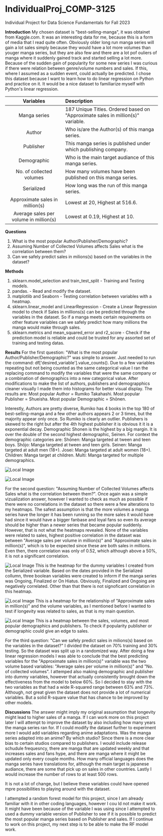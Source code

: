 # IndividualProj_COMP-3125
Individual Project for Data Science Fundamentals for Fall 2023

**Introduction**
  My chosen dataset is "best-selling-manga", it was obtainet from Kaggle.com. It was an interesting data for me, because this is a form of media that I read quite often. Obviously older long run manga series will gain a lot sales simply because they would have a lot more volumes than youger manga series, but they are also few and there are a lot pof ouliers of manga where it suddenly gained track and started selling a lot more. Because of the sudden gain of popularity for some new series I was curious if there were relation between genre/volume numbers and sales. If this, where I assumed as a sudden event, could actually be predicted. I chose this dataset because I want to learn how to do linear regression on Python and practice on it. It would be a nice dataset to familiarize myself with Python's linear regression.

| Variables | Description |
|:----: | :--- |
|Manga series | 187 Unique Titles. Ordered based on "Approximate sales in million(s)" variable. |
|Author | Who is/are the Author(s) of this manga series.|
|Publisher | This manga series is published under which publishing company.|
|Demographic | Who is the main target audiance of this manga series. |
|No. of collected volumes | How many volumes have been published on this manga series. |
|Serialized | How long was the run of this manga series. |
| Approximate sales in million(s) | Lowest at 20, Highest at 516.6. |
| Average sales per volume in million(s) | Lowest at 0.19, Highest at 10. |

**Questions**
1. What is the most popular Author/Publisher/Demographic?
2. Assuming Number of Collected Volumes affects Sales what is the correlation between them?
3. Can we safely predict sales in milions(s) based on the variables in the dataset?

**Methods**
1. sklearn.model_selection and train_test_split - Training and Testing models.
2. pandas. - Read and modify the dataset.
3. matplotlib and Seaborn - Testing correlation between variables with a heatmap.
4. sklearn.linear_model and LinearRegression - Create a Linear Regression model to check if Sales in millions(s) can be predicted through the variables in the dataset. So if a manga meets certain requirements on other feature variables can we safely predict how many millions the manga would make through sales. 
5. sklearn.metrics and mean_squared_error and r2_score - Check if the prediction model is reliable and could be trusted for any assorted set of training and testing datas. 

**Results**
For the first question: "What is the most popular Author/Publisher/Demographic?" was simple to answer. Just needed to run the command: df['desired_variable'].value_counts(). Due to a few variables repeating but not being counted as the same categorical value I ran the replacing command to modify the variables that were the same company or a combination of demographics into a new categorical value. 
After modifications to make the list of authors, publishers and demograpphics cleaner visually I made them into histograms for better visual display.
The results are:
Most popular Author = Rumiko Takahashi.
Most popular Publisher = Shueisha.
Most popular Demographic = Shōnen. 

Interestly, Authors are pretty diverse, Rumiko has 4 books in the top 180 of best-selling-manga and a few other authors appears 2 or 3 times, but the majority appear only once. So Rumiko is clearly an outlier. 
Publishers is skewed to the right but after the 4th highest publisher it is obvious it it is a exponential decay.
Demographic Shonen is the highest by a big margin. It is over the double of the second highest demographic, Seinen.
For context the demographic categories are:
Shōnen: Manga targeted at tween and teen boys.
Shōjo: Manga targeted at tween and teen girls.
Seinen: Manga targeted at adult men (18+).
Josei: Manga targeted at adult women (18+).
Children: Manga target at children.
Multi: Manga targeted for multiple demographics.

![Local Image](graphs/improvedpublisherhist.png)

![Local Image](graphs/improveddemographichist.png)

For the second question: "Assuming Number of Collected Volumes affects Sales what is the correlation between them?". Once again was a simple vizualization answer, however I wanted to check as much as possible if there were no correlations in the dataset so there were a few alterations to my heatmaps. The safest assumption is that the more volumes a manga series have the longer it has been running so the more sales it would have had since it would have a bigger fanbase and loyal fans so even its average should be higher than a newer series that became popular suddenly.
However, that is not what the heatmaps revealed. None of the variables were related to sales, highest positive correlation in the dataset was between "Average sales per volume in million(s)" and "Approximate sales in million(s)", which is to be expected since these are both sales in millions. Even then, there correlation was only of 0.52, which although above a 50%, it is not a significant correlation. 

![Local Image](graphs/dummiesheatmap.png)
This is the heatmap for the dummy variables I created from the Serialized variable. Based on the dates provided in the Serialized collumn, three boolean variables were created to inform if the manga series was Ongoing, Finalized or On Hiatus. 
Obviously, Finalized and Ongoing are negatively correlated. Other than that there is not signoficant correlation in this heatmap.

![Local Image](graphs/volumesheatmap.png)
This is a heatmap for the relationship of "Approximate sales in million(s)" and the volume variables, as I mentioned before I wanted to test if longevity was related to sales, as that is my main question.

![Local Image](graphs/statusheatmap.png)
This is a heatmap between the sales, volumes, and most popular demographics and publishers. To check if popularity publisher or demographic could give an edge to sales.

For the third question: "Can we safely predict sales in milions(s) based on the variables in the dataset?"
I divided the dataset on 70% training and 30% testing. So the dataset was split up in a randomized way.
After doing a few linear regression models I was able to conclude that the best predicting variables for the "Approximate sales in million(s)" variable was the two volume based variables: "Average sales per volume in million(s)" and "No. of collected volumes". I attemped also making demographic and publisher into dummy variables, however that actually consistently brought down the effectiveness from the model to below 60%. So I decided to stay with the two variables as that had a wide R-squared range between 63% and 73%. Although, not great given the dataset does not provide a lot of numerical variables. But a solid R-square value that has chance to be improved by other models. 

**Discussions**
The answer might imply my original assumption that longevity might lead to higher sales of a manga. If I can work more on this project later I will attempt to improve the dataset by also including how many years the manga series ran for. 
If I could modify the dataset further to experiment more I would add variables regarding anime adaptations. Was the manga series adapted into an anime? By which studio? Since there is a more clear bias to certain studios compared to publishers. I would include release schudule frequesncy, there are manga that are updated weekly and that increases sales and fans hype, and there are manga where it might be updated only every couple months.  How many official languages does the manga series have translations for, although the main target is japanese audiance, there are some that pick up on sales in other countries. Lastly I would increase the number of rows to at least 500 rows. 

It is not a lot of change, but I believe these variables could have opened mpre possibilities to playing around with the dataset.

I attempted a random forest model for this project, since I am already familiar with it in other coding languages, however I cou ld not make it work. It might have been because of the variable I was using since I attempted to used a dummy variable version of Publisher to see if it is possible to predict the most popular manga series based on Publisher and sales. If I continue to work on this project, my next step is to be able to make the RF model work. 




